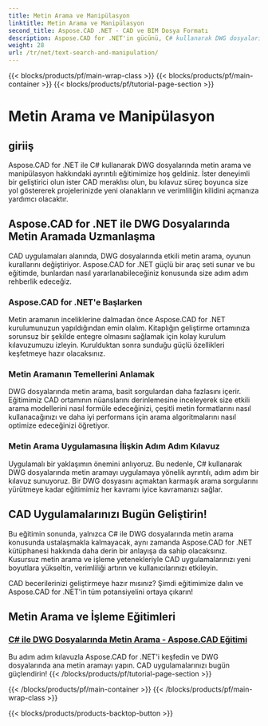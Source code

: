 ```yaml
---
title: Metin Arama ve Manipülasyon
linktitle: Metin Arama ve Manipülasyon
second_title: Aspose.CAD .NET - CAD ve BIM Dosya Formatı
description: Aspose.CAD for .NET'in gücünü, C# kullanarak DWG dosyalarında metin arama konusundaki eğitimlerimizle ortaya çıkarın. CAD becerilerinizi geliştirin ve uygulamalarınızı geliştirin.
weight: 28
url: /tr/net/text-search-and-manipulation/
---
```


{{< blocks/products/pf/main-wrap-class >}}
{{< blocks/products/pf/main-container >}}
{{< blocks/products/pf/tutorial-page-section >}}

# Metin Arama ve Manipülasyon


## giriiş

Aspose.CAD for .NET ile C# kullanarak DWG dosyalarında metin arama ve manipülasyon hakkındaki ayrıntılı eğitimimize hoş geldiniz. İster deneyimli bir geliştirici olun ister CAD meraklısı olun, bu kılavuz süreç boyunca size yol göstererek projelerinizde yeni olanakların ve verimliliğin kilidini açmanıza yardımcı olacaktır.

## Aspose.CAD for .NET ile DWG Dosyalarında Metin Aramada Uzmanlaşma

CAD uygulamaları alanında, DWG dosyalarında etkili metin arama, oyunun kurallarını değiştiriyor. Aspose.CAD for .NET güçlü bir araç seti sunar ve bu eğitimde, bunlardan nasıl yararlanabileceğiniz konusunda size adım adım rehberlik edeceğiz.

### Aspose.CAD for .NET'e Başlarken

Metin aramanın inceliklerine dalmadan önce Aspose.CAD for .NET kurulumunuzun yapıldığından emin olalım. Kitaplığın geliştirme ortamınıza sorunsuz bir şekilde entegre olmasını sağlamak için kolay kurulum kılavuzumuzu izleyin. Kurulduktan sonra sunduğu güçlü özellikleri keşfetmeye hazır olacaksınız.

### Metin Aramanın Temellerini Anlamak

DWG dosyalarında metin arama, basit sorgulardan daha fazlasını içerir. Eğitimimiz CAD ortamının nüanslarını derinlemesine inceleyerek size etkili arama modellerini nasıl formüle edeceğinizi, çeşitli metin formatlarını nasıl kullanacağınızı ve daha iyi performans için arama algoritmalarını nasıl optimize edeceğinizi öğretiyor.

### Metin Arama Uygulamasına İlişkin Adım Adım Kılavuz

Uygulamalı bir yaklaşımın önemini anlıyoruz. Bu nedenle, C# kullanarak DWG dosyalarında metin aramayı uygulamaya yönelik ayrıntılı, adım adım bir kılavuz sunuyoruz. Bir DWG dosyasını açmaktan karmaşık arama sorgularını yürütmeye kadar eğitimimiz her kavramı iyice kavramanızı sağlar. 

## CAD Uygulamalarınızı Bugün Geliştirin!

Bu eğitimin sonunda, yalnızca C# ile DWG dosyalarında metin arama konusunda ustalaşmakla kalmayacak, aynı zamanda Aspose.CAD for .NET kütüphanesi hakkında daha derin bir anlayışa da sahip olacaksınız. Kusursuz metin arama ve işleme yetenekleriyle CAD uygulamalarınızı yeni boyutlara yükseltin, verimliliği artırın ve kullanıcılarınızı etkileyin.

CAD becerilerinizi geliştirmeye hazır mısınız? Şimdi eğitimimize dalın ve Aspose.CAD for .NET'in tüm potansiyelini ortaya çıkarın!
## Metin Arama ve İşleme Eğitimleri
### [C# ile DWG Dosyalarında Metin Arama - Aspose.CAD Eğitimi](./searching-text-in-dwg-files/)
Bu adım adım kılavuzla Aspose.CAD for .NET'i keşfedin ve DWG dosyalarında ana metin aramayı yapın. CAD uygulamalarınızı bugün güçlendirin!
{{< /blocks/products/pf/tutorial-page-section >}}

{{< /blocks/products/pf/main-container >}}
{{< /blocks/products/pf/main-wrap-class >}}

{{< blocks/products/products-backtop-button >}}
